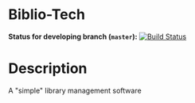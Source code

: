 # Biblio-Tech
**Status for developing branch (`master`):** [![Build Status](https://travis-ci.org/TheSilkMiner/Biblio-Tech.svg?branch=master)](https://travis-ci.org/TheSilkMiner/Biblio-Tech)

# Description
A "simple" library management software
